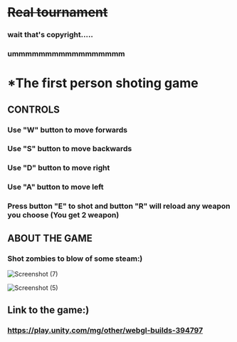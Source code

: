 # ~~Real tournament~~ 
### wait that's copyright.....
### ummmmmmmmmmmmmmmmm
# *The first person shoting game


## CONTROLS
### Use "W" button to move forwards
### Use "S" button to move backwards
### Use "D" button to move right
### Use "A" button to move left
### Press button "E" to shot and button "R" will reload any weapon you  choose (You get 2 weapon)


## ABOUT THE GAME
### Shot zombies to blow of some steam:)


![Screenshot (7)](https://github.com/Frogluba/Real-Tournament/assets/146203655/6e2830cc-2428-4d7b-b960-d5e5374f9719)


![Screenshot (5)](https://github.com/Frogluba/Real-Tournament/assets/146203655/c1e0a128-98fc-4174-98ce-314c43d3316c)

## Link to the game:)
### https://play.unity.com/mg/other/webgl-builds-394797
